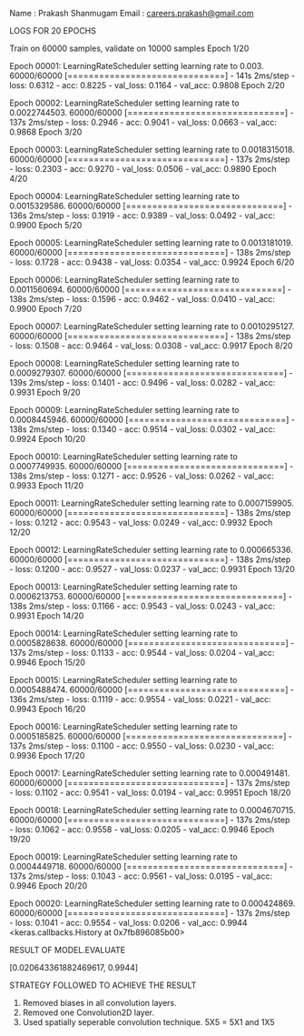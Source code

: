 Name : Prakash Shanmugam
Email : careers.prakash@gmail.com

LOGS FOR 20 EPOCHS 

Train on 60000 samples, validate on 10000 samples
Epoch 1/20

Epoch 00001: LearningRateScheduler setting learning rate to 0.003.
60000/60000 [==============================] - 141s 2ms/step - loss: 0.6312 - acc: 0.8225 - val_loss: 0.1164 - val_acc: 0.9808
Epoch 2/20

Epoch 00002: LearningRateScheduler setting learning rate to 0.0022744503.
60000/60000 [==============================] - 137s 2ms/step - loss: 0.2946 - acc: 0.9041 - val_loss: 0.0663 - val_acc: 0.9868
Epoch 3/20

Epoch 00003: LearningRateScheduler setting learning rate to 0.0018315018.
60000/60000 [==============================] - 137s 2ms/step - loss: 0.2303 - acc: 0.9270 - val_loss: 0.0506 - val_acc: 0.9890
Epoch 4/20

Epoch 00004: LearningRateScheduler setting learning rate to 0.0015329586.
60000/60000 [==============================] - 136s 2ms/step - loss: 0.1919 - acc: 0.9389 - val_loss: 0.0492 - val_acc: 0.9900
Epoch 5/20

Epoch 00005: LearningRateScheduler setting learning rate to 0.0013181019.
60000/60000 [==============================] - 138s 2ms/step - loss: 0.1728 - acc: 0.9438 - val_loss: 0.0354 - val_acc: 0.9924
Epoch 6/20

Epoch 00006: LearningRateScheduler setting learning rate to 0.0011560694.
60000/60000 [==============================] - 138s 2ms/step - loss: 0.1596 - acc: 0.9462 - val_loss: 0.0410 - val_acc: 0.9900
Epoch 7/20

Epoch 00007: LearningRateScheduler setting learning rate to 0.0010295127.
60000/60000 [==============================] - 138s 2ms/step - loss: 0.1508 - acc: 0.9464 - val_loss: 0.0308 - val_acc: 0.9917
Epoch 8/20

Epoch 00008: LearningRateScheduler setting learning rate to 0.0009279307.
60000/60000 [==============================] - 139s 2ms/step - loss: 0.1401 - acc: 0.9496 - val_loss: 0.0282 - val_acc: 0.9931
Epoch 9/20

Epoch 00009: LearningRateScheduler setting learning rate to 0.0008445946.
60000/60000 [==============================] - 138s 2ms/step - loss: 0.1340 - acc: 0.9514 - val_loss: 0.0302 - val_acc: 0.9924
Epoch 10/20

Epoch 00010: LearningRateScheduler setting learning rate to 0.0007749935.
60000/60000 [==============================] - 138s 2ms/step - loss: 0.1271 - acc: 0.9526 - val_loss: 0.0262 - val_acc: 0.9933
Epoch 11/20

Epoch 00011: LearningRateScheduler setting learning rate to 0.0007159905.
60000/60000 [==============================] - 138s 2ms/step - loss: 0.1212 - acc: 0.9543 - val_loss: 0.0249 - val_acc: 0.9932
Epoch 12/20

Epoch 00012: LearningRateScheduler setting learning rate to 0.000665336.
60000/60000 [==============================] - 138s 2ms/step - loss: 0.1200 - acc: 0.9527 - val_loss: 0.0237 - val_acc: 0.9931
Epoch 13/20

Epoch 00013: LearningRateScheduler setting learning rate to 0.0006213753.
60000/60000 [==============================] - 138s 2ms/step - loss: 0.1166 - acc: 0.9543 - val_loss: 0.0243 - val_acc: 0.9931
Epoch 14/20

Epoch 00014: LearningRateScheduler setting learning rate to 0.0005828638.
60000/60000 [==============================] - 137s 2ms/step - loss: 0.1133 - acc: 0.9544 - val_loss: 0.0204 - val_acc: 0.9946
Epoch 15/20

Epoch 00015: LearningRateScheduler setting learning rate to 0.0005488474.
60000/60000 [==============================] - 136s 2ms/step - loss: 0.1119 - acc: 0.9554 - val_loss: 0.0221 - val_acc: 0.9943
Epoch 16/20

Epoch 00016: LearningRateScheduler setting learning rate to 0.0005185825.
60000/60000 [==============================] - 137s 2ms/step - loss: 0.1100 - acc: 0.9550 - val_loss: 0.0230 - val_acc: 0.9936
Epoch 17/20

Epoch 00017: LearningRateScheduler setting learning rate to 0.000491481.
60000/60000 [==============================] - 137s 2ms/step - loss: 0.1102 - acc: 0.9541 - val_loss: 0.0194 - val_acc: 0.9951
Epoch 18/20

Epoch 00018: LearningRateScheduler setting learning rate to 0.0004670715.
60000/60000 [==============================] - 137s 2ms/step - loss: 0.1062 - acc: 0.9558 - val_loss: 0.0205 - val_acc: 0.9946
Epoch 19/20

Epoch 00019: LearningRateScheduler setting learning rate to 0.0004449718.
60000/60000 [==============================] - 137s 2ms/step - loss: 0.1043 - acc: 0.9561 - val_loss: 0.0195 - val_acc: 0.9946
Epoch 20/20

Epoch 00020: LearningRateScheduler setting learning rate to 0.000424869.
60000/60000 [==============================] - 137s 2ms/step - loss: 0.1041 - acc: 0.9554 - val_loss: 0.0206 - val_acc: 0.9944
<keras.callbacks.History at 0x7fb896085b00>


RESULT OF MODEL.EVALUATE

[0.020643361882469617, 0.9944]



STRATEGY FOLLOWED TO ACHIEVE THE RESULT

1. Removed biases in all convolution layers.
2. Removed one Convolution2D layer.
3. Used spatially seperable convolution technique. 5X5 = 5X1 and 1X5


